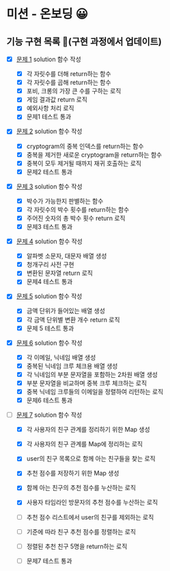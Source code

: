 # 미션 - 온보딩 😀

## 기능 구현 목록 🎯(구현 과정에서 업데이트)

- [x] [문제 1](docs/PROBLEM1.md) solution 함수 작성

  - [x] 각 자릿수를 더해 return하는 함수
  - [x] 각 자릿수를 곱해 return하는 함수
  - [x] 포비, 크롱의 가장 큰 수를 구하는 로직
  - [x] 게임 결과값 return 로직
  - [x] 예외사항 처리 로직
  - [x] 문제1 테스트 통과

- [x] [문제 2](docs/PROBLEM2.md) solution 함수 작성

  - [x] cryptogram의 중복 인덱스를 return하는 함수 
  - [x] 중복을 제거한 새로운 cryptogram을 return하는 함수 
  - [x] 중복이 모두 제거될 때까지 재귀 호출하는 로직
  - [x] 문제2 테스트 통과 

- [x] [문제 3](docs/PROBLEM3.md) solution 함수 작성

  - [x] 박수가 가능한지 판별하는 함수
  - [x] 각 자릿수의 박수 횟수를 return하는 함수
  - [x] 주어진 숫자의 총 박수 횟수 return 로직
  - [x] 문제3 테스트 통과

- [x] [문제 4](docs/PROBLEM4.md) solution 함수 작성

  - [x] 알파벳 소문자, 대문자 배열 생성
  - [x] 청개구리 사전 구현
  - [x] 변환된 문자열 return 로직
  - [x] 문제4 테스트 통과

- [x] [문제 5](docs/PROBLEM5.md) solution 함수 작성

  - [x] 금액 단위가 들어있는 배열 생성
  - [x] 각 금액 단위별 변환 개수 return 로직 
  - [x] 문제 5 테스트 통과

- [x] [문제 6](docs/PROBLEM6.md) solution 함수 작성

  - [x] 각 이메일, 닉네임 배열 생성 
  - [x] 중복된 닉네임 크루 체크용 배열 생성
  - [x] 각 닉네임의 부분 문자열을 포함하는 2차원 배열 생성
  - [x] 부분 문자열을 비교하며 중복 크루 체크하는 로직
  - [x] 중복 닉네임 크루들의 이메일을 정렬하여 리턴하는 로직
  - [x] 문제6 테스트 통과

- [ ] [문제 7](docs/PROBLEM7.md) solution 함수 작성

  - [x] 각 사용자의 친구 관계를 정리하기 위한 Map 생성
  - [x] 각 사용자의 친구 관계를 Map에 정리하는 로직
  - [x] user의 친구 목록으로 함께 아는 친구들을 찾는 로직  
  - [x] 추천 점수를 저장하기 위한 Map 생성
  - [x] 함께 아는 친구의 추천 점수를 누산하는 로직
  - [x] 사용자 타임라인 방문자의 추천 점수를 누산하는 로직
  - [ ] 추천 점수 리스트에서 user의 친구를 제외하는 로직
  - [ ] 기준에 따라 친구 추천 점수를 정렬하는 로직 
  - [ ] 정렬된 추천 친구 5명을 return하는 로직
  - [ ] 문제7 테스트 통과
  
